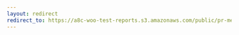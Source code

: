 ```yaml
---
layout: redirect
redirect_to: https://a8c-woo-test-reports.s3.amazonaws.com/public/pr-merge/45742/api/index.html
---
```

